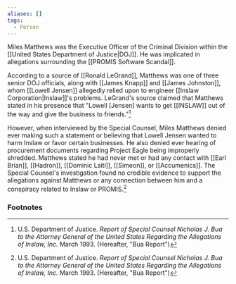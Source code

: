 ```yaml
---
aliases: []
tags:
  - Person
---
```

Miles Matthews was the Executive Officer of the Criminal Division within the [[United States Department of Justice|DOJ]]. He was implicated in allegations surrounding the [[PROMIS Software Scandal]].

According to a source of [[Ronald LeGrand]], Matthews was one of three senior DOJ officials, along with [[James Knapp]] and [[James Johnston]], whom [[Lowell Jensen]] allegedly relied upon to engineer [[Inslaw Corporation|Inslaw]]'s problems. LeGrand's source claimed that Matthews stated in his presence that "Lowell [Jensen] wants to get [[INSLAW]] out of the way and give the business to friends."[^1]

However, when interviewed by the Special Counsel, Miles Matthews denied ever making such a statement or believing that Lowell Jensen wanted to harm Inslaw or favor certain businesses. He also denied ever hearing of procurement documents regarding Project Eagle being improperly shredded. Matthews stated he had never met or had any contact with [[Earl Brian]], [[Hadron]], [[Dominic Laiti]], [[Simeon]], or [[Accumenics]]. The Special Counsel's investigation found no credible evidence to support the allegations against Matthews or any connection between him and a conspiracy related to Inslaw or PROMIS.[^1]

### Footnotes

[^1]: U.S. Department of Justice. *Report of Special Counsel Nicholas J. Bua to the Attorney General of the United States Regarding the Allegations of Inslaw, Inc.* March 1993. (Hereafter, "Bua Report")